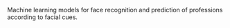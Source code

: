 Machine learning models for face recognition and prediction of professions according to facial cues. 




